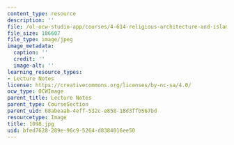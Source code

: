 ```yaml
---
content_type: resource
description: ''
file: /ol-ocw-studio-app/courses/4-614-religious-architecture-and-islamic-cultures-fall-2002/bfed7628289e96c95264d8384016ee50_1098.jpg
file_size: 186607
file_type: image/jpeg
image_metadata:
  caption: ''
  credit: ''
  image-alt: ''
learning_resource_types:
- Lecture Notes
license: https://creativecommons.org/licenses/by-nc-sa/4.0/
ocw_type: OCWImage
parent_title: Lecture Notes
parent_type: CourseSection
parent_uid: 68abeaab-4eff-532c-e858-18d3ffb567bd
resourcetype: Image
title: 1098.jpg
uid: bfed7628-289e-96c9-5264-d8384016ee50
---
```

